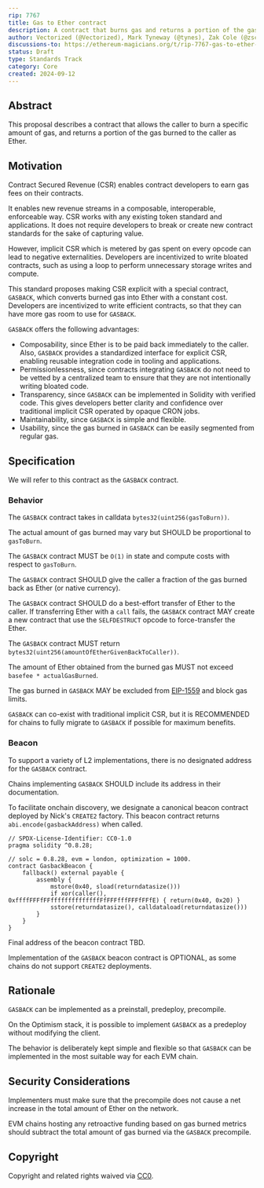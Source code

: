 ```yaml
---
rip: 7767
title: Gas to Ether contract
description: A contract that burns gas and returns a portion of the gas burned to the caller as Ether
author: Vectorized (@Vectorized), Mark Tyneway (@tynes), Zak Cole (@zscole), Charles Cooper (@charles-cooper)
discussions-to: https://ethereum-magicians.org/t/rip-7767-gas-to-ether-precompile/21005
status: Draft
type: Standards Track
category: Core
created: 2024-09-12
---
```


## Abstract

This proposal describes a contract that allows the caller to burn a specific amount of gas, and returns a portion of the gas burned to the caller as Ether.

## Motivation

Contract Secured Revenue (CSR) enables contract developers to earn gas fees on their contracts.

It enables new revenue streams in a composable, interoperable, enforceable way. CSR works with any existing token standard and applications. It does not require developers to break or create new contract standards for the sake of capturing value.

However, implicit CSR which is metered by gas spent on every opcode can lead to negative externalities. Developers are incentivized to write bloated contracts, such as using a loop to perform unnecessary storage writes and compute.

This standard proposes making CSR explicit with a special contract, `GASBACK`, which converts burned gas into Ether with a constant cost. Developers are incentivized to write efficient contracts, so that they can have more gas room to use for `GASBACK`.

`GASBACK` offers the following advantages:
- Composability, since Ether is to be paid back immediately to the caller. Also, `GASBACK` provides a standardized interface for explicit CSR, enabling reusable integration code in tooling and applications.
- Permissionlessness, since contracts integrating `GASBACK` do not need to be vetted by a centralized team to ensure that they are not intentionally writing bloated code.
- Transparency, since `GASBACK` can be implemented in Solidity with verified code. This gives developers better clarity and confidence over traditional implicit CSR operated by opaque CRON jobs.
- Maintainability, since `GASBACK` is simple and flexible.
- Usability, since the gas burned in `GASBACK` can be easily segmented from regular gas.

## Specification

We will refer to this contract as the `GASBACK` contract.

### Behavior 

The `GASBACK` contract takes in calldata `bytes32(uint256(gasToBurn))`.

The actual amount of gas burned may vary but SHOULD be proportional to `gasToBurn`.

The `GASBACK` contract MUST be `O(1)` in state and compute costs with respect to `gasToBurn`.

The `GASBACK` contract SHOULD give the caller a fraction of the gas burned back as Ether (or native currency).

The `GASBACK` contract SHOULD do a best-effort transfer of Ether to the caller. If transferring Ether with a `call` fails, the `GASBACK` contract MAY create a new contract that use the `SELFDESTRUCT` opcode to force-transfer the Ether.

The `GASBACK` contract MUST return `bytes32(uint256(amountOfEtherGivenBackToCaller))`.

The amount of Ether obtained from the burned gas MUST not exceed `basefee * actualGasBurned`.

The gas burned in `GASBACK` MAY be excluded from [EIP-1559](https://eips.ethereum.org/EIPS/eip-1559) and block gas limits.

`GASBACK` can co-exist with traditional implicit CSR, but it is RECOMMENDED for chains to fully migrate to `GASBACK` if possible for maximum benefits.

### Beacon

To support a variety of L2 implementations, there is no designated address for the `GASBACK` contract.

Chains implementing `GASBACK` SHOULD include its address in their documentation.

To facilitate onchain discovery, we designate a canonical beacon contract deployed by Nick's `CREATE2` factory. This beacon contract returns `abi.encode(gasbackAddress)` when called.

```solidity
// SPDX-License-Identifier: CC0-1.0
pragma solidity ^0.8.28;

// solc = 0.8.28, evm = london, optimization = 1000.
contract GasbackBeacon {
    fallback() external payable {
        assembly {
            mstore(0x40, sload(returndatasize()))
            if xor(caller(), 0xffffFFFfFFffffffffffffffFfFFFfffFFFfFFfE) { return(0x40, 0x20) }
            sstore(returndatasize(), calldataload(returndatasize()))
        }
    }
}
```

Final address of the beacon contract TBD.

Implementation of the `GASBACK` beacon contract is OPTIONAL, as some chains do not support `CREATE2` deployments.

## Rationale

`GASBACK` can be implemented as a preinstall, predeploy, precompile.

On the Optimism stack, it is possible to implement `GASBACK` as a predeploy without modifying the client.

The behavior is deliberately kept simple and flexible so that `GASBACK` can be implemented in the most suitable way for each EVM chain.

## Security Considerations

Implementers must make sure that the precompile does not cause a net increase in the total amount of Ether on the network.

EVM chains hosting any retroactive funding based on gas burned metrics should subtract the total amount of gas burned via the `GASBACK` precompile.

## Copyright

Copyright and related rights waived via [CC0](../LICENSE.md).
